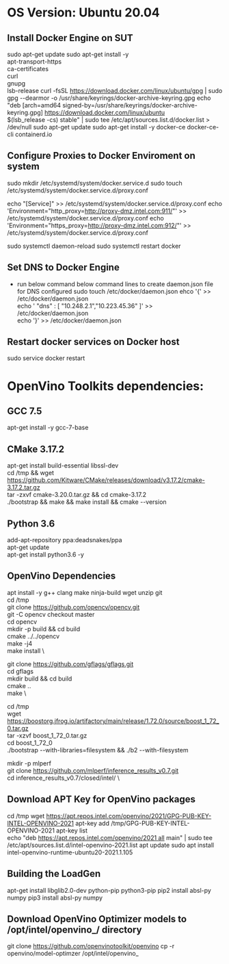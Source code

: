 # OS Version: Ubuntu 20.04
## Install Docker Engine on SUT
sudo apt-get update
sudo apt-get install -y \
    apt-transport-https \
    ca-certificates \
    curl \
    gnupg \
    lsb-release
curl -fsSL https://download.docker.com/linux/ubuntu/gpg | sudo gpg --dearmor -o /usr/share/keyrings/docker-archive-keyring.gpg
echo \
  "deb [arch=amd64 signed-by=/usr/share/keyrings/docker-archive-keyring.gpg] https://download.docker.com/linux/ubuntu \
  $(lsb_release -cs) stable" | sudo tee /etc/apt/sources.list.d/docker.list > /dev/null
sudo apt-get update
sudo apt-get install -y docker-ce docker-ce-cli containerd.io

## Configure Proxies to Docker Enviroment on system
sudo mkdir /etc/systemd/system/docker.service.d
sudo touch /etc/systemd/system/docker.service.d/proxy.conf

echo "[Service]" >> /etc/systemd/system/docker.service.d/proxy.conf
echo 'Environment="http_proxy=http://proxy-dmz.intel.com:911/"' >> /etc/systemd/system/docker.service.d/proxy.conf
echo 'Environment="https_proxy=http://proxy-dmz.intel.com:912/"' >> /etc/systemd/system/docker.service.d/proxy.conf
 
sudo systemctl daemon-reload
sudo systemctl restart docker

##  Set DNS to Docker Engine 
- run below command below command lines to create daemon.json file for DNS configured
sudo touch /etc/docker/daemon.json
ehco '{' >> /etc/docker/daemon.json \
echo '    "dns" : [ "10.248.2.1","10.223.45.36" ]' >> /etc/docker/daemon.json \
echo '}' >> /etc/docker/daemon.json

## Restart docker services on Docker host
sudo service docker restart

# OpenVino Toolkits dependencies: 
## GCC 7.5
apt-get install -y gcc-7-base

## CMake 3.17.2
apt-get install build-essential libssl-dev \
cd /tmp && wget https://github.com/Kitware/CMake/releases/download/v3.17.2/cmake-3.17.2.tar.gz \
tar -zxvf cmake-3.20.0.tar.gz && cd cmake-3.17.2 \
./bootstrap && make && make install && cmake --version

## Python 3.6
add-apt-repository ppa:deadsnakes/ppa \
apt-get update \
apt-get install python3.6 -y

## OpenVino Dependencies
apt install -y g++ clang make ninja-build wget unzip git \
cd /tmp \
git clone https://github.com/opencv/opencv.git \
git -C opencv checkout master \
cd opencv \
mkdir -p build && cd build \
cmake ../../opencv \
make -j4 \
make install \


git clone https://github.com/gflags/gflags.git \
cd gflags \
mkdir build && cd build \
cmake .. \
make \

cd /tmp \
wget https://boostorg.jfrog.io/artifactory/main/release/1.72.0/source/boost_1_72_0.tar.gz \
tar -xzvf boost_1_72_0.tar.gz \
cd boost_1_72_0 \
./bootstrap --with-libraries=filesystem && ./b2 --with-filesystem

mkdir -p mlperf \
git clone https://github.com/mlperf/inference_results_v0.7.git \
cd inference_results_v0.7/closed/intel/ \

##  Download APT Key for OpenVino packages
cd /tmp 
wget https://apt.repos.intel.com/openvino/2021/GPG-PUB-KEY-INTEL-OPENVINO-2021
apt-key add /tmp/GPG-PUB-KEY-INTEL-OPENVINO-2021
apt-key list
echo "deb https://apt.repos.intel.com/openvino/2021 all main" | sudo tee /etc/apt/sources.list.d/intel-openvino-2021.list
apt update
sudo apt install intel-openvino-runtime-ubuntu20-2021.1.105

## Building the LoadGen
apt-get install libglib2.0-dev python-pip python3-pip
pip2 install absl-py numpy
pip3 install absl-py numpy

## Download OpenVino Optimizer models to /opt/intel/openvino_<version>/ directory
git clone https://github.com/openvinotoolkit/openvino
cp -r openvino/model-optimzer /opt/intel/openvino_<version>

